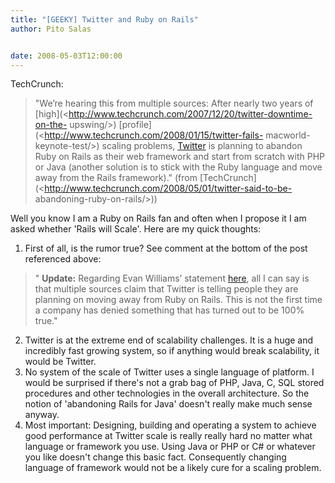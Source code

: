 ```yaml
---
title: "[GEEKY] Twitter and Ruby on Rails"
author: Pito Salas


date: 2008-05-03T12:00:00
---
```




TechCrunch:

> "We’re hearing this from multiple sources: After nearly two years of
> [high](<http://www.techcrunch.com/2007/12/20/twitter-downtime-on-the-
> upswing/>) [profile](<http://www.techcrunch.com/2008/01/15/twitter-fails-
> macworld-keynote-test/>) scaling problems,
> [Twitter](<http://www.twitter.com/>) is planning to abandon Ruby on Rails as
> their web framework and start from scratch with PHP or Java (another
> solution is to stick with the Ruby language and move away from the Rails
> framework)." (from
> [TechCrunch](<http://www.techcrunch.com/2008/05/01/twitter-said-to-be-
> abandoning-ruby-on-rails/>))

Well you know I am a Ruby on Rails fan and often when I propose it I am asked
whether 'Rails will Scale'. Here are my quick thoughts:

  1. First of all, is the rumor true? See comment at the bottom of the post referenced above:   

> " **Update:** Regarding Evan Williams’ statement
> [here](<http://twitter.com/ev/statuses/801530348>), all I can say is that
> multiple sources claim that Twitter is telling people they are planning on
> moving away from Ruby on Rails. This is not the first time a company has
> denied something that has turned out to be 100% true."

  2. Twitter is at the extreme end of scalability challenges. It is a huge and incredibly fast growing system, so if anything would break scalability, it would be Twitter.
  3. No system of the scale of Twitter uses a single language of platform. I would be surprised if there's not a grab bag of PHP, Java, C, SQL stored procedures and other technologies in the overall architecture. So the notion of 'abandoning Rails for Java' doesn't really make much sense anyway.
  4. Most important: Designing, building and operating a system to achieve good performance at Twitter scale is really really hard no matter what language or framework you use. Using Java or PHP or C# or whatever you like doesn't change this basic fact. Consequently changing language of framework would not be a likely cure for a scaling problem.


